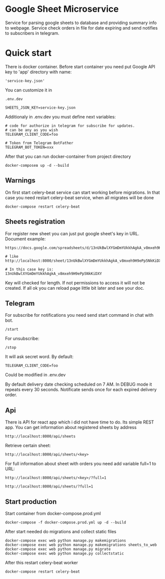 # Google Sheet Microservice

Service for parsing google sheets to database and providing summary info to webpage.
Service check orders in file for date expiring and send notifies to subscribers in telegram. 

# Quick start

There is docker container. Before start container you need put Google API key to 'app' 
directory with name:
```
'service-key.json'
```
You can customize it in 
```
.env.dev

SHEETS_JSON_KEY=service-key.json
```
Additionaly in .env.dev you must define next variables:
```
# code for authorize in telegram for subscribe for updates.
# can be any as you wish
TELEGRAM_CLIENT_CODE=foo

# Token from Telegram BotFather
TELEGRAM_BOT_TOKEN=xxx
```
After that you can run docker-container from project directory
```
docker-composeв up -d --build
```

## Warnings
On first start celery-beat service can start working before migrations.
In that case you need restart celery-beat service, when all migrates will be done
```
docker-compose restart celery-beat
```

## Sheets registration
For register new sheet you can just put google sheet's key in URL.
Document example:
```
https://docs.google.com/spreadsheets/d/13nUkBwlXYGmDmYUkkhAgkA_v8mxeh9H9ePp5NkKiDXY

# like 
http://localhost:8000/sheet/13nUkBwlXYGmDmYUkkhAgkA_v8mxeh9H9ePp5NkKiDXY/

# In this case key is:
13nUkBwlXYGmDmYUkkhAgkA_v8mxeh9H9ePp5NkKiDXY

```
Key will checked for length. If not permissions to access it will not be created. 
If all ok you can reload page little bit later and see your doc.

## Telegram
For subscribe for notifications you need send start command in chat with bot.
```
/start
```
For unsubscribe:
```
/stop
```
It will ask secret word. By default:
```
TELEGRAM_CLIENT_CODE=foo
```
Could be modified in .env.dev

By default delivery date checking scheduled on 7 AM. In DEBUG mode it repeats every 30 seconds.
Notificate sends once for each expired delivery order.

## Api 
There is API for react app which i did not have time to do.
Its simple REST app. 
You can get information about registered sheets by address
```
http://localhost:8000/api/sheets
```
Retrieve certain sheet:
```
http://localhost:8000/api/sheets/<key>
```
For full information about sheet with orders you need add variable full=1 to URL:
```
http://localhost:8000/api/sheets/<key>/?full=1

http://localhost:8000/api/sheets/?full=1
```

## Start production
Start container from docker-compose.prod.yml
```
docker-compose -f docker-compose.prod.yml up -d --build
```
After start needed do migrations and collect static files
```
docker-compose exec web python manage.py makemigrations
docker-compose exec web python manage.py makemigrations sheets_to_web
docker-compose exec web python manage.py migrate
docker-compose exec web python manage.py collectstatic
```
After this restart celery-beat worker
```
docker-compose restart celery-beat
```
